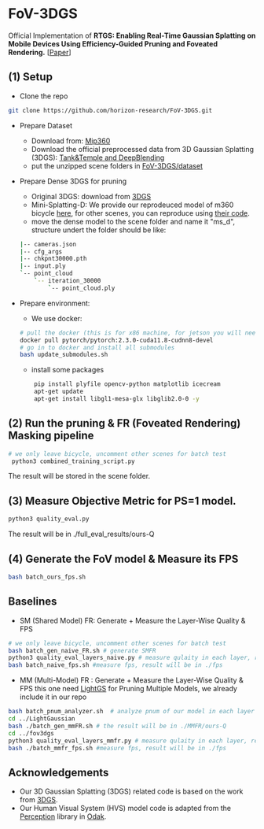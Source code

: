 # FoV-3DGS
Official Implementation of **RTGS: Enabling Real-Time Gaussian Splatting on
Mobile Devices Using Efficiency-Guided Pruning and Foveated Rendering.** [[Paper]()]

## (1) Setup
- Clone the repo
```bash
git clone https://github.com/horizon-research/FoV-3DGS.git
```
- Prepare Dataset
    - Download from: [Mip360](https://jonbarron.info/mipnerf360/)
    - Download the official preprocessed data from 3D Gaussian Splatting (3DGS):  [Tank&Temple and DeepBlending](https://repo-sam.inria.fr/fungraph/3d-gaussian-splatting/datasets/input/tandt_db.zip)
    - put the unzipped scene folders in [FoV-3DGS/dataset](./dataset)

- Prepare Dense 3DGS for pruning
    - Original 3DGS: download from [3DGS](https://github.com/graphdeco-inria/gaussian-splatting)
    - Mini-Splatting-D: We provide our reprodeuced model of m360 bicycle [here](https://drive.google.com/file/d/1H2XhS1Jh-Pd-W8NvA4Z0bLlUADcJhAj5/view), for other scenes, you can reproduce using [their code](https://github.com/fatPeter/mini-splatting/tree/main).
    - move the dense model to the scene folder and name it "ms_d", structure undert the folder should be like:
    ```bash
    |-- cameras.json
    |-- cfg_args
    |-- chkpnt30000.pth
    |-- input.ply
    `-- point_cloud
        `-- iteration_30000
            `-- point_cloud.ply
    ```

- Prepare environment:
    - We use docker: 
    ```bash
    # pull the docker (this is for x86 machine, for jetson you will need other prbuilt, see https://github.com/dusty-nv/jetson-containers/tree/master and find one that suitable for tour jetpack.)
    docker pull pytorch/pytorch:2.3.0-cuda11.8-cudnn8-devel
    # go in to docker and install all submodules
    bash update_submodules.sh
    ```
    - install some packages
    ```bash 
        pip install plyfile opencv-python matplotlib icecream
        apt-get update
        apt-get install libgl1-mesa-glx libglib2.0-0 -y
    ```

## (2) Run the pruning & FR (Foveated Rendering) Masking pipeline
```bash
# we only leave bicycle, uncomment other scenes for batch test
 python3 combined_training_script.py 
```
The result will be stored in the scene folder.


## (3) Measure Objective Metric for PS=1 model.
```bash
python3 quality_eval.py 
```
The result will be in ./full_eval_results/ours-Q

## (4) Generate the FoV model & Measure its FPS
```bash
bash batch_ours_fps.sh 
```


## Baselines
- SM (Shared Model) FR: Generate + Measure the Layer-Wise Quality & FPS
```bash
# we only leave bicycle, uncomment other scenes for batch test
bash batch_gen_naive_FR.sh # generate SMFR
python3 quality_eval_layers_naive.py # measure qulaity in each layer, result will be in ./layers_eval_results/naiveFR
bash batch_naive_fps.sh #measure fps, result will be in ./fps
```


- MM (Multi-Model) FR : Generate + Measure the Layer-Wise Quality & FPS
this one need [LightGS](https://github.com/VITA-Group/LightGaussian) for Pruning Multiple Models, we already include it in our repo
```bash
bash batch_pnum_analyzer.sh  # analyze pnum of our model in each layer
cd ../LightGaussian
bash ./batch_gen_mmFR.sh # the result will be in ./MMFR/ours-Q
cd ../fov3dgs
python3 quality_eval_layers_mmfr.py # measure qulaity in each layer, result will be in ./layers_eval_results/MMFR
bash ./batch_mmfr_fps.sh #measure fps, result will be in ./fps
```



## Acknowledgements
- Our 3D Gaussian Splatting (3DGS) related code is based on the work from [3DGS](https://github.com/graphdeco-inria/gaussian-splatting).
- Our Human Visual System (HVS) model code is adapted from the [Perception](https://github.com/kaanaksit/odak/tree/master/odak/learn/perception) library in [Odak](https://github.com/kaanaksit/odak/tree/master).